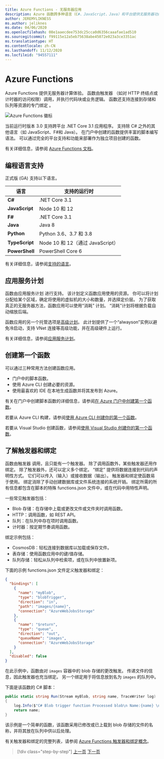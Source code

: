 ```yaml
---
title: Azure Functions - 无服务器应用
description: Azure 函数跨多种语言（C#、JavaScript、Java）和平台提供无服务器功能，以提供事件驱动的即时缩放代码。
author: JEREMYLIKNESS
ms.author: jeliknes
ms.date: 04/06/2020
ms.openlocfilehash: 08e1aaecdee753dc25cca0d6356caaafae1ad510
ms.sourcegitcommit: f99115e12a5eb75638abe45072e023a3ce3351ac
ms.translationtype: HT
ms.contentlocale: zh-CN
ms.lasthandoff: 11/12/2020
ms.locfileid: "94557111"
---
```

# <a name="azure-functions"></a>Azure Functions

Azure Functions 提供无服务器计算体验。 函数由触发器  （如对 HTTP 终结点或计时器的访问权限）调用，并执行代码块或业务逻辑。 函数还支持连接到存储和队列等资源的专门绑定  。

![Azure Functions 徽标](./media/azure-functions-logo.png)

当前运行时版本 3.0 支持跨平台 .NET Core 3.1 应用程序。 支持除 C# 之外的其他语言（如 JavaScript、F#和 Java）。 在门户中创建的函数提供丰富的脚本编写语法。 可以通过完全的平台支持和功能来部署作为独立项目创建的函数。

有关详细信息，请参阅 [Azure Functions 文档](/azure/azure-functions)。

## <a name="programming-language-support"></a>编程语言支持

正式版 (GA) 支持以下语言。

|语言      |支持的运行时|
|--------------|------------------|
|**C#**        |.NET Core 3.1     |
|**JavaScript**|Node 10 和 12      |
|**F#**        |.NET Core 3.1     |
|**Java**      |Java 8            |
|**Python**    |Python 3.6、3.7 和 3.8|
|**TypeScript**|Node 10 和 12（通过 JavaScript）|
|**PowerShell**|PowerShell Core 6|

有关详细信息，请参阅[支持的语言](/azure/azure-functions/supported-languages)。

## <a name="app-service-plans"></a>应用服务计划

函数由应用服务计划  进行支持。 该计划定义函数应用使用的资源。 你可以将计划分配给某个区域，确定将使用的虚拟机的大小和数量，并选择定价层。 为了获取真正的无服务器方法，函数应用可以使用“消耗”  计划。 “消耗”计划将根据负载自动缩放后端。

函数应用的另一个托管选项是[高级计划](/azure/azure-functions/functions-premium-plan)。 此计划提供了一个“alwayson”实例以避免冷启动，支持 VNet 连接等高级功能，并在高级硬件上运行。

有关详细信息，请参阅[应用服务计划](/azure/app-service/azure-web-sites-web-hosting-plans-in-depth-overview)。

## <a name="create-your-first-function"></a>创建第一个函数

可以通过三种常用方法创建函数应用。

- 门户中的脚本函数。
- 使用 Azure CLI 创建必要的资源。
- 使用最喜欢的 IDE 在本地生成函数并将其发布到 Azure。

有关在门户中创建脚本函数的详细信息，请参阅[在 Azure 门户中创建第一个函数](/azure/azure-functions/functions-create-first-azure-function)。

若要从 Azure CLI 构建，请参阅[使用 Azure CLI 创建你的第一个函数](/azure/azure-functions/functions-create-first-azure-function-azure-cli)。

若要从 Visual Studio 创建函数，请参阅[使用 Visual Studio 创建你的第一个函数](/azure/azure-functions/functions-create-your-first-function-visual-studio)。

## <a name="understand-triggers-and-bindings"></a>了解触发器和绑定

函数由触发器  调用，且只能有一个触发器。 除了调用函数外，某些触发器还用作绑定。 除了触发器外，还可以定义多个绑定。 “绑定”  提供将数据连接到代码的声明性方式。 它们可以传入（输入）或接收数据（输出）。 触发器和绑定使函数易于使用。 绑定消除了手动创建数据库或文件系统连接的系统开销。 绑定所需的所有信息都包含在脚本的特殊 functions.json  文件中，或在代码中用特性声明。

一些常见触发器包括：

- Blob 存储：在存储中上载或更改文件或文件夹时调用函数。
- HTTP：调用函数，如 REST API。
- 队列：在队列中存在项时调用函数。
- 计时器：按定期节奏调用函数。

绑定示例包括：

- CosmosDB：轻松连接到数据库以加载或保存文件。
- 表存储：使用函数应用中的键/值存储。
- 队列存储：轻松从队列中检索项，或在队列中放置新项。

下面的示例 functions.json  文件定义触发器和绑定：

```json
{
  "bindings": [
    {
      "name": "myBlob",
      "type": "blobTrigger",
      "direction": "in",
      "path": "images/{name}",
      "connection": "AzureWebJobsStorage"
    },
    {
      "name": "$return",
      "type": "queue",
      "direction": "out",
      "queueName": "images",
      "connection": "AzureWebJobsStorage"
    }
  ],
  "disabled": false
}
```

在此示例中，函数由对 `images` 容器中的 blob 存储的更改触发。 传递文件的信息，因此触发器也充当绑定。 另一个绑定用于将信息放到名为 `images` 的队列中。

下面是该函数的 C# 脚本：

```csharp
public static string Run(Stream myBlob, string name, TraceWriter log)
{
    log.Info($"C# Blob trigger function Processed blob\n Name:{name} \n Size: {myBlob.Length} Bytes");
    return name;
}
```

该示例是一个简单的函数，该函数采用已修改或已上载到 blob 存储的文件的名称，并将其放在队列中供以后处理。

有关触发器和绑定的完整列表，请参阅 [Azure Functions 触发器和绑定概念](/azure/azure-functions/functions-triggers-bindings)。

>[!div class="step-by-step"]
>[上一页](azure-serverless-platform.md)
>[下一页](application-insights.md)
